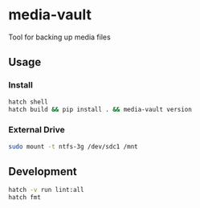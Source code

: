 # media-vault
Tool for backing up media files

## Usage

### Install

```bash
hatch shell
hatch build && pip install . && media-vault version
```

### External Drive
```bash
sudo mount -t ntfs-3g /dev/sdc1 /mnt
```

## Development

```bash
hatch -v run lint:all
hatch fmt
```
